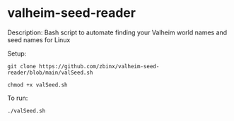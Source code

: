 # valheim-seed-reader
Description: Bash script to automate finding your Valheim world names and seed names for Linux

Setup: 
  
  `git clone https://github.com/zbinx/valheim-seed-reader/blob/main/valSeed.sh`
  
  `chmod +x valSeed.sh`
 
To run:

   `./valSeed.sh`
  
  


